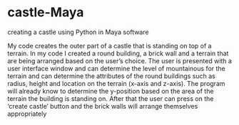 # castle-Maya
creating a castle using Python in Maya software

My code creates the outer part of a castle that is standing on top of a terrain. In my code I created a round building, a brick wall and a terrain that are being arranged based on the user’s choice. The user is presented with a user interface window and can determine the level of mountainous for the terrain and can determine the attributes of the round buildings such as radius, height and location on the terrain (x-axis and z-axis). The program will already know to determine the y-position based on the area of the terrain the building is standing on. After that the user can press on the ‘create castle’ button and the brick walls will arrange themselves appropriately
